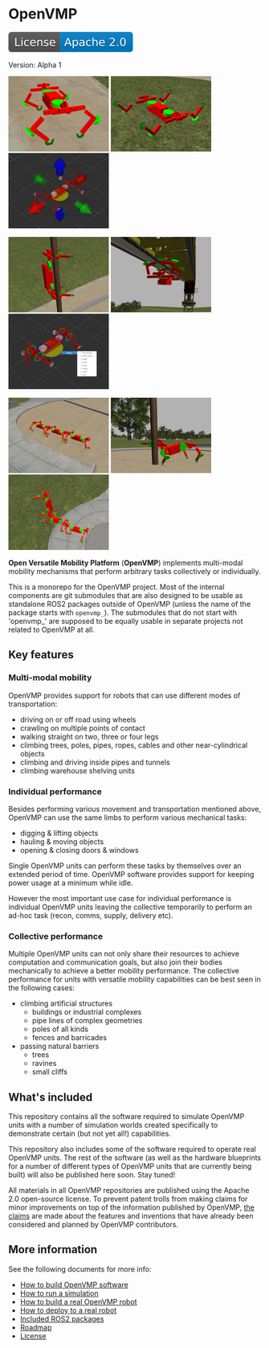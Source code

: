 # OpenVMP

[![License](docs/license.svg)](docs/License.md)

Version: Alpha 1

![walking robot](./docs/images/walk.png)
![driving robot](./docs/images/drive.png)
![remotely controlled robot](./docs/images/control.png)

![pole climbing robot](./docs/images/hug.png)
![cable climbing robot](./docs/images/hang.png)
![robot modes of operation](./docs/images/modes.png)

![daisy chained robots](./docs/images/chain.png)
![grab and attach to objects](./docs/images/grab.png)
![robot swarm](./docs/images/swarm.png)

**Open Versatile Mobility Platform** (**OpenVMP**) implements multi-modal mobility mechanisms that perform arbitrary tasks collectively or individually.

This is a monorepo for the OpenVMP project.
Most of the internal components are git submodules that are also designed to be usable as standalone ROS2 packages outside of OpenVMP (unless the name of the package starts with `openvmp_`).
The submodules that do not start with 'openvmp_' are supposed to be equally usable in separate projects not related to OpenVMP at all.

## Key features

### Multi-modal mobility

OpenVMP provides support for robots that can use different modes of transportation:

- driving on or off road using wheels
- crawling on multiple points of contact
- walking straight on two, three or four legs
- climbing trees, poles, pipes, ropes, cables and other near-cylindrical objects
- climbing and driving inside pipes and tunnels
- climbing warehouse shelving units

### Individual performance

Besides performing various movement and transportation mentioned above, OpenVMP can use the same limbs to perform various mechanical tasks:

- digging & lifting objects
- hauling & moving objects
- opening & closing doors & windows

Single OpenVMP units can perform these tasks by themselves over an extended
period of time.
OpenVMP software provides support for keeping power usage at a minimum while idle.

However the most important use case for individual performance is individual
OpenVMP units leaving the collective temporarily to perform an ad-hoc task
(recon, comms, supply, delivery etc).

### Collective performance

Multiple OpenVMP units can not only share their resources to achieve computation
and communication goals, but also join their bodies mechanically to achieve
a better mobility performance. The collective performance for units
with versatile mobility capabilities can be best seen in the following cases:

- climbing artificial structures
  - buildings or industrial complexes
  - pipe lines of complex geometries
  - poles of all kinds
  - fences and barricades
- passing natural barriers
  - trees
  - ravines
  - small cliffs

## What's included

This repository contains all the software required to simulate OpenVMP units with a number of simulation worlds created specifically to demonstrate certain (but not yet all!) capabilities.

This repository also includes some of the software required to operate real OpenVMP units. The rest of the software (as well as the hardware blueprints for a number of different types of OpenVMP units that are currently being built) will also be published here soon. Stay tuned!

All materials in all OpenVMP repositories are published using the Apache 2.0 open-source license. To prevent patent trolls from making claims for minor improvements on top of the information published by OpenVMP, [the claims](docs/Claims.md) are made about the features and inventions that have already been considered and planned by OpenVMP contributors.

## More information

See the following documents for more info:

- [How to build OpenVMP software](docs/Development.md)
- [How to run a simulation](docs/Simulation.md)
- [How to build a real OpenVMP robot](docs/Hardware.md)
- [How to deploy to a real robot](docs/Deployment.md)
- [Included ROS2 packages](docs/ROS2_packages.md)
- [Roadmap](docs/Roadmap.md)
- [License](docs/License.md)

